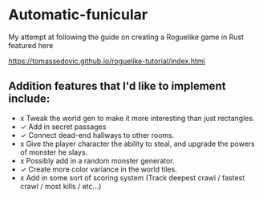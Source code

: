 # Automatic-funicular

My attempt at following the guide on creating a Roguelike game in Rust featured here

https://tomassedovic.github.io/roguelike-tutorial/index.html

## Addition features that I'd like to implement include:

- x Tweak the world gen to make it more interesting than just rectangles.
- ✓ Add in secret passages
- ✓ Connect dead-end hallways to other rooms.
- x Give the player character the ability to steal, and upgrade the powers of monster he slays.
- x Possibly add in a random monster generator.
- ✓ Create more color variance in the world tiles.
- x Add in some sort of scoring system (Track deepest crawl / fastest crawl / most kills / etc...)
